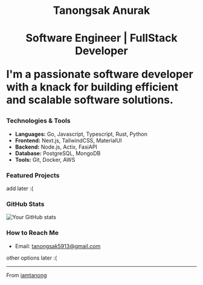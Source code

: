<h1 align="center">Tanongsak Anurak<h1>

<p align="center">Software Engineer | FullStack Developer</p>

I'm a passionate software developer with a knack for building efficient and scalable software solutions.

### Technologies & Tools

- **Languages:** Go, Javascript, Typescript, Rust, Python
- **Frontend:** Next.js, TailwindCSS, MaterialUI
- **Backend:** Node.js, Actix, FasiAPI
- **Database:** PostgreSQL, MongoDB
- **Tools:** Git, Docker, AWS

### Featured Projects

add later :(

<!-- 1. **[Project Name]**
   - Brief description of the project
   - Tech stack used
   - Link to repo/demo
2. **[Project Name]**
   - Brief description of the project
   - Tech stack used
   - Link to repo/demo -->

### GitHub Stats

![Your GitHub stats](https://github-readme-stats.vercel.app/api?username=iamtanong&show_icons=true&theme=dark)

### How to Reach Me

<!-- - LinkedIn: [Your LinkedIn Profile] -->

- Email: tanongsak5913@gmail.com

other options later :(

<!-- - Portfolio: [Your Website] -->

---

From [iamtanong](https://github.com/iamtanong)
